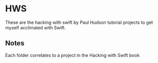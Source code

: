# HWS
These are the hacking with swift by Paul Hudson tutorial projects to get myself acclimated with Swift.

## Notes
Each folder correlates to a project in the Hacking with Swift book
